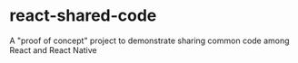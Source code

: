 # react-shared-code
A "proof of concept" project to demonstrate sharing common code among React and React Native
